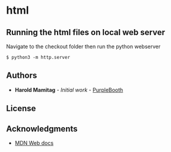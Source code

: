 # html

## Running the html files on local web server

Navigate to the checkout folder then run the python webserver

```
$ python3 -m http.server
```
## Authors

* **Harold Mamitag** - *Initial work* - [PurpleBooth](https://github.com/PurpleBooth)

## License

## Acknowledgments

* [MDN Web docs](https://developer.mozilla.org/en-US/)

